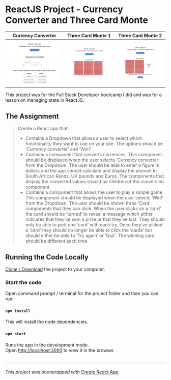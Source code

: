 # ReactJS Project - Currency Converter and Three Card Monte

Currency Converter | Three Card Monte 1 | Three Card Monte 2
--- | --- | ---
<img src="./public/currency.converter.png" alt="drawing" /> | <img src="./public/three.card.monte.1.png" alt="drawing" /> | <img src="./public/three.card.monte.2.png" alt="drawing" />

This project was for the Full Stack Developer bootcamp I did and was for a lesson on managing state in ReactJS.

## The Assignment

> Create a React app that:
> * Contains a Dropdown that allows a user to select which functionality
they want to use on your site. The options should be ‘Currency
converter’ and ‘Win!’.
> * Contains a component that converts currencies. This component should be displayed when the user selects ‘Currency converter’ from the Dropdown. The user should be able to enter a figure in dollars and the app should calculate and display the amount in South African Rands, UK pounds and Euros. The components that display the converted values should be children of the conversion component.
> * Contains a component that allows the user to play a simple game. This component should be displayed when the user selects ‘Win!’ from the Dropdown. The user should be shown three ‘Card’ components that they can click. When the user clicks on a ‘card’ the card should be ‘turned’ to reveal a message which either indicates that they’ve won a prize or that they’ve lost. They should only be able to pick one ‘card’ with each try. Once they’ve picked a ‘card’ they should no longer be able to click the ‘cards’ but should either be able to ‘Try again’ or ‘Quit’. The winning card should be different each time.

<!-- ## The Solution
I have the code hosted for demo at Heroku. It may be a little slow to spin up but you can [see it here](https://dh4u-bootcamp-current-weather.herokuapp.com/). -->

## Running the Code Locally

[Clone / Download](https://github.com/dh4u/bootcamp-currency-converter-and-monte-game) the project to your computer.

### Start the code
Open command prompt / terminal for the project folder and then you can run:

#### `npm install`

This will install the node dependencies.

#### `npm start`

Runs the app in the development mode.<br>
Open [http://localhost:3000](http://localhost:3000) to view it in the browser.
<br>
<br>

***
###### This project was bootstrapped with [Create React App](https://github.com/facebook/create-react-app).
